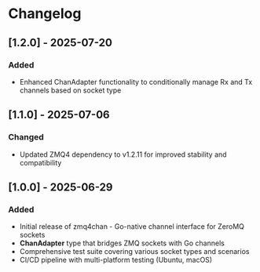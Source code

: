 # Changelog

## [1.2.0] - 2025-07-20

### Added
- Enhanced ChanAdapter functionality to conditionally manage Rx and Tx channels based on socket type

## [1.1.0] - 2025-07-06

### Changed
- Updated ZMQ4 dependency to v1.2.11 for improved stability and compatibility

## [1.0.0] - 2025-06-29

### Added
- Initial release of zmq4chan - Go-native channel interface for ZeroMQ sockets
- **ChanAdapter** type that bridges ZMQ sockets with Go channels
- Comprehensive test suite covering various socket types and scenarios
- CI/CD pipeline with multi-platform testing (Ubuntu, macOS)